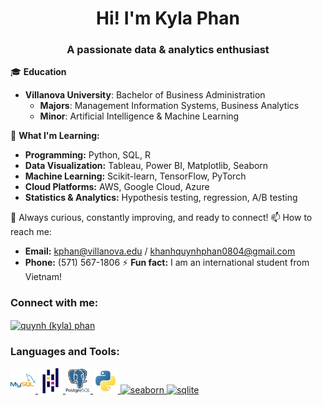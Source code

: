 <h1 align="center">Hi! I'm Kyla Phan</h1>
<h3 align="center">A passionate data & analytics enthusiast</h3>

🎓 **Education**  
- **Villanova University**: Bachelor of Business Administration  
  - **Majors**: Management Information Systems, Business Analytics  
  - **Minor**: Artificial Intelligence & Machine Learning  

🚀 **What I'm Learning:**
- **Programming:** Python, SQL, R
- **Data Visualization:** Tableau, Power BI, Matplotlib, Seaborn
- **Machine Learning:** Scikit-learn, TensorFlow, PyTorch
- **Cloud Platforms:** AWS, Google Cloud, Azure
- **Statistics & Analytics:** Hypothesis testing, regression, A/B testing

🌟 Always curious, constantly improving, and ready to connect!
📫 How to reach me: 
- **Email:** kphan@villanova.edu / khanhquynhphan0804@gmail.com
- **Phone:** (571) 567-1806
⚡ **Fun fact:** I am an international student from Vietnam!

<h3 align="left">Connect with me:</h3>
<p align="left">
<a href="https://linkedin.com/in/quynh-kyla-phan" target="blank"><img align="center" src="https://raw.githubusercontent.com/rahuldkjain/github-profile-readme-generator/master/src/images/icons/Social/linked-in-alt.svg" alt="quynh (kyla) phan" height="30" width="40" /></a>
</p>

<h3 align="left">Languages and Tools:</h3>
<p align="left"> <a href="https://www.mysql.com/" target="_blank" rel="noreferrer"> <img src="https://raw.githubusercontent.com/devicons/devicon/master/icons/mysql/mysql-original-wordmark.svg" alt="mysql" width="40" height="40"/> </a> <a href="https://pandas.pydata.org/" target="_blank" rel="noreferrer"> <img src="https://raw.githubusercontent.com/devicons/devicon/2ae2a900d2f041da66e950e4d48052658d850630/icons/pandas/pandas-original.svg" alt="pandas" width="40" height="40"/> </a> <a href="https://www.postgresql.org" target="_blank" rel="noreferrer"> <img src="https://raw.githubusercontent.com/devicons/devicon/master/icons/postgresql/postgresql-original-wordmark.svg" alt="postgresql" width="40" height="40"/> </a> <a href="https://www.python.org" target="_blank" rel="noreferrer"> <img src="https://raw.githubusercontent.com/devicons/devicon/master/icons/python/python-original.svg" alt="python" width="40" height="40"/> </a> <a href="https://seaborn.pydata.org/" target="_blank" rel="noreferrer"> <img src="https://seaborn.pydata.org/_images/logo-mark-lightbg.svg" alt="seaborn" width="40" height="40"/> </a> <a href="https://www.sqlite.org/" target="_blank" rel="noreferrer"> <img src="https://www.vectorlogo.zone/logos/sqlite/sqlite-icon.svg" alt="sqlite" width="40" height="40"/> </a> </p>
